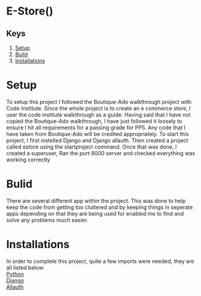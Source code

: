 # E-Store()

## Keys

1. [Setup](#setup)
2. [Build](#build)
3. [Installations](#installations)

<a href="setup"></a>
# Setup
To setup this project I followed the Boutique-Ado walkthrough project with Code Institute. Since the whole project is to create an e commerce store, I user the code institute walkthrough as a guide. Having said that I have not copied the Boutique-Ado walkthrough, I have just followed it loosely to ensure I hit all requirements for a passing grade for PP5. Any code that I have taken from Boutique-Ado will be credited appropriately.
To start this project, I first instelled Django and Django allauth. Then created a project called estore using the startproject command. Once that was done, I created a superuser, Ran the port 8000 server and checked everything was working correctly


<a href="build"></a>
# Bulid
There are several different app within the project. This was done to help keep the code from getting too cluttered and by keeping things in seperate apps depending on that they are being used for enabled me to find and solve any problems much easier.

<a href="installations"></a>
# Installations
In order to complete this project, quite a few imports were needed, they are all listed below:  
[Python](https://www.python.org/)  
[Django](https://docs.djangoproject.com/en/4.0/)  
[Allauth](https://django-allauth.readthedocs.io/en/latest/installation.html)  

